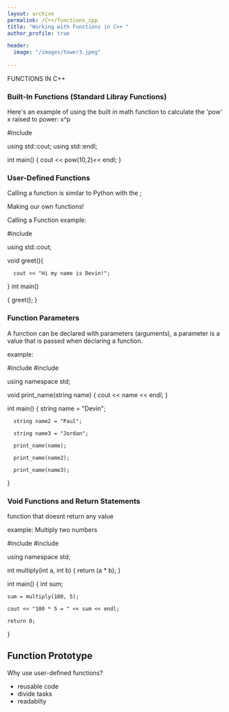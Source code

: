 ```yaml
---
layout: archive
permalink: /C++/functions_cpp
title: "Working with Functions in C++ "
author_profile: true

header:
  image: "/images/tower3.jpeg"
  
---
```



FUNCTIONS IN C++

### Built-In Functions (Standard Libray Functions)

Here's an example of using the built in math function to calculate the 'pow' x raised to power: x^p



  #include <cmath>

  using std::cout;
  using std::endl;

  int main()
  {
      cout << pow(10,2)<< endl;
  }

### User-Defined Functions

Calling a function is similar to Python with the ;

Making our own functions!



Calling a Function example:

  #include <iostream>

  using std::cout;


  void greet(){

      cout << "Hi my name is Devin!";
  }
  int main()

  {
      greet();
  }

### Function Parameters

A function can be declared with parameters (arguments), a parameter is a value that is passed when declaring a function.

example:


  #include <iostream>
  #include <string>

  using namespace std;

  void print_name(string name)
  {
      cout << name << endl;
  }

  int main()
  {
      string name = "Devin";

      string name2 = "Paul";

      string name3 = "Jordan";

      print_name(name);

      print_name(name2);

      print_name(name3);

}



### Void Functions and Return Statements

function that doesnt return any value 

example: Multiply two numbers



  #include <iostream>
  #include <string>

  using namespace std;

  int multiply(int a, int b)
  {
      return (a * b);
  }

  int main()
  {
    int sum;

    sum = multiply(100, 5);

    cout << "100 * 5 = " << sum << endl;

    return 0;

  }

## Function Prototype



Why use user-defined functions?

- reusable code
- divide tasks
- readabilty


